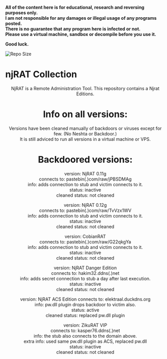 <b>All of the content here is for educational, research and reversing purposes only.  
I am not responsible for any damages or illegal usage of any programs posted.  
There is no guarantee that any program here is infected or not.  
Please use a virtual machine, sandbox or decompile before you use it.  
  
  Good luck.</b> 

<img src=https://img.shields.io/github/repo-size/ToolsArchives/njRAT-All-Versions alt="Repo Size">  

# njRAT Collection
<center> 

  NjRAT is a Remote Administration Tool. This repository contains a Njrat Editions.  

  

  
# Info on all versions:  
Versions have been cleaned manually of backdoors or viruses except for few. (No Neshta or Backdoor.)  
It is still adviced to run all versions in a virtual machine or VPS.  
  
# Backdoored versions:
version: NjRAT 0.11g  
connects to: pastebin(.)com/raw/jPBSDMAg  
info: adds connection to stub and victim connects to it.  
status: inactive  
cleaned status: not cleaned  
  
version: NjRAT 0.12g  
connects to: pastebin(.)com/raw/TvVzx1WV  
info: adds connection to stub and victim connects to it.  
status: inactive  
cleaned status: not cleaned  

version: CobianRAT  
connects to: pastebin(.)com/raw/G22qkgYa  
info: adds connection to stub and victim connects to it.  
status: inactive  
cleaned status: not cleaned  
  
version: NjRAT Danger Edition  
connects to: hakim32.ddns(.)net  
info: adds secret connection to stub a day after last execution.  
status: inactive  
cleaned status: not cleaned  

version: NjRAT ACS Edition
connects to: elektraal.duckdns.org  
info: pw.dll plugin drops backdoor to victim also.  
status: active  
cleaned status: replaced pw.dll plugin  

version: ZikuRAT VIP  
connects to: kasper76.ddns(.)net  
info: the stub also connects to the domain above.  
extra info: used same pw.dll plugin as ACS, replaced pw.dll  
status: inactive  
cleaned status: not cleaned  
